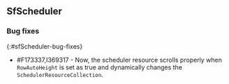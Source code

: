 ## SfScheduler

### Bug fixes
{:#sfScheduler-bug-fixes}

* \#F173337,I369317 - Now, the scheduler resource scrolls properly when `RowAutoHeight` is set as true and dynamically changes the `SchedulerResourceCollection`.
